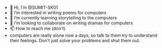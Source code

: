 - 👋 Hi, I’m @SUMIT-SK01
- 👀 I’m interested in writing poems for computers
- 🌱 I’m currently learning storytelling to the computers
- 💞️ I’m looking to collaborate on writing dramas for computers
- 📫 How to reach me (don't)
- computers are really alone now a days, so talk to them try to understand their feelings. Don't just solve your problems and shut them out. 

<!---
SUMIT-SK01/SUMIT-SK01 is a ✨ special ✨ repository because its `README.md` (this file) appears on your GitHub profile.
You can click the Preview link to take a look at your changes.
--->
